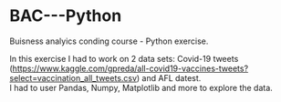 # BAC---Python
Buisness analyics conding course - Python exercise.

In this exercise I had to work on 2 data sets: Covid-19 tweets (https://www.kaggle.com/gpreda/all-covid19-vaccines-tweets?select=vaccination_all_tweets.csv) and AFL datest.  
I had to user Pandas, Numpy, Matplotlib and more to explore the data.
